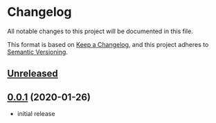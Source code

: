 # Changelog

All notable changes to this project will be documented in this file.

This format is based on [Keep a Changelog], and this project adheres to [Semantic Versioning].

## [Unreleased]

## [0.0.1] (2020-01-26)

* initial release

<!-- links -->

[Unreleased]: https://github.com/ubnt-intrepid/maybe-unwind/compare/v0.0.1...HEAD
[0.0.1]: https://github.com/ubnt-intrepid/maybe-unwind/tree/v0.0.1

[Keep a Changelog]: https://keepachangelog.com/en/1.0.0/
[Semantic Versioning]: https://semver.org/spec/v2.0.0.html
